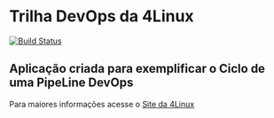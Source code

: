 # Trilha DevOps da 4Linux

<!-- Altere a Flag abaixo com sua URL do Travis -->
[![Build Status](https://travis-ci.org/alexoliveira46/DevOpsLab-HelloWorld.svg?branch=master)](https://travis-ci.org/alexoliveira46/DevOpsLab-HelloWorld)

## Aplicação criada para exemplificar o Ciclo de uma PipeLine DevOps


Para maiores informações acesse o [Site da 4Linux](https://www.4linux.com.br/cursos/devops)
